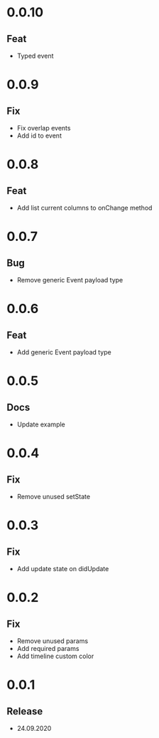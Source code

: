 # 0.0.10

## Feat

- Typed event

# 0.0.9

## Fix

- Fix overlap events
- Add id to event

# 0.0.8

## Feat

- Add list current columns to onChange method

# 0.0.7

## Bug

- Remove generic Event payload type

# 0.0.6

## Feat

- Add generic Event payload type

# 0.0.5

## Docs

- Update example

# 0.0.4

## Fix

- Remove unused setState

# 0.0.3

## Fix

- Add update state on didUpdate

# 0.0.2

## Fix

- Remove unused params
- Add required params
- Add timeline custom color

# 0.0.1

## Release

- 24.09.2020
